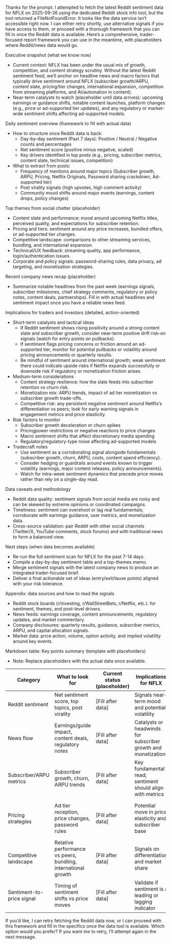 Thanks for the prompt. I attempted to fetch the latest Reddit sentiment data for NFLX on 2025-09-26 using the dedicated Reddit stock info tool, but the tool returned a FileNotFoundError. It looks like the data service isn’t accessible right now. I can either retry shortly, use alternative signals if you have access to them, or proceed with a thorough framework that you can fill in once the Reddit data is available. Here’s a comprehensive, trader-focused report framework you can use in the meantime, with placeholders where Reddit/news data would go.

Executive snapshot (what we know now)
- Current context: NFLX has been under the usual mix of growth, competition, and content strategy scrutiny. Without the latest Reddit sentiment feed, we’ll anchor on headline news and macro factors that typically drive sentiment around NFLX (subscriber growth/ARPU, content slate, pricing/tier changes, international expansion, competition from streaming platforms, and AI/automation in content).
- Near-term catalysts to watch (placeholder until data arrives): upcoming earnings or guidance shifts, notable content launches, platform changes (e.g., price or ad-supported tier updates), and any regulatory or market-wide sentiment shifts affecting ad-supported models.

Daily sentiment overview (framework to fill with actual data)
- How to structure once Reddit data is back:
  - Day-by-day sentiment (Past 7 days): Positive / Neutral / Negative counts and percentages
  - Net sentiment score (positive minus negative, scaled)
  - Key drivers identified in top posts (e.g., pricing, subscriber metrics, content slate, technical issues, competition)
- What to extract from posts:
  - Frequency of mentions around major topics (Subscriber growth, ARPU, Pricing, Netflix Originals, Password sharing crackdown, Ad-supported tier)
  - Post virality signals (high upvotes, high comment activity)
  - Community mood shifts around major events (earnings, content drops, policy changes)

Top themes from social chatter (placeholder)
- Content slate and performance: mood around upcoming Netflix titles, perceived quality, and expectations for subscriber retention.
- Pricing and tiers: sentiment around any price increases, bundled offers, or ad-supported tier changes.
- Competitive landscape: comparisons to other streaming services, bundling, and international expansion.
- Technical/UX feedback: streaming quality, app performance, login/authentication issues.
- Corporate and policy signals: password-sharing rules, data privacy, ad targeting, and monetization strategies.

Recent company news recap (placeholder)
- Summarize notable headlines from the past week (earnings signals, subscriber milestones, chief strategy comments, regulatory or policy notes, content deals, partnerships). Fill in with actual headlines and sentiment impact once you have a reliable news feed.

Implications for traders and investors (detailed, action-oriented)
- Short-term catalysts and tactical ideas
  - If Reddit sentiment shows rising positivity around a strong content slate and subscriber growth, consider near-term positive drift risk-on signals (watch for entry points on pullbacks).
  - If sentiment flags pricing concerns or friction around an ad-supported tier, monitor for potential pullbacks or volatility around pricing announcements or quarterly results.
  - Be mindful of sentiment around international growth; weak sentiment there could indicate upside risks if Netflix expands successfully or downside risk if regulatory or monetization friction arises.
- Medium-term considerations
  - Content strategy resilience: how the slate feeds into subscriber retention vs churn risk.
  - Monetization mix: ARPU trends, impact of ad tier monetization vs subscriber growth trade-offs.
  - Competitive risk: any persistent negative sentiment around Netflix’s differentiation vs peers; look for early warning signals in engagement metrics and price elasticity.
- Risk factors to monitor
  - Subscriber growth deceleration or churn spikes
  - Pricingpower restrictions or negative reactions to price changes
  - Macro sentiment shifts that affect discretionary media spending
  - Regulatory/regulatory-type noise affecting ad-supported models
- Tradecraft notes
  - Use sentiment as a corroborating signal alongside fundamentals (subscriber growth, churn, ARPU, costs, content spend efficiency).
  - Consider hedging or guardrails around events known to trigger volatility (earnings, major content releases, policy announcements).
  - Watch for intra-week sentiment dynamics that precede price moves rather than rely on a single-day read.

Data caveats and methodology
- Reddit data quality: sentiment signals from social media are noisy and can be skewed by extreme opinions or coordinated campaigns.
- Timeliness: sentiment can overshoot or lag real fundamentals; corroborate with earnings guidance, user metrics, and monetization data.
- Cross-source validation: pair Reddit with other social channels (Twitter/X, YouTube comments, stock forums) and with traditional news to form a balanced view.

Next steps (when data becomes available)
- Re-run the full sentiment scan for NFLX for the past 7-14 days.
- Compile a day-by-day sentiment table and a top-themes memo.
- Merge sentiment signals with the latest company news to produce an integrated trader-focused brief.
- Deliver a final actionable set of ideas (entry/exit/tause points) aligned with your risk tolerance.

Appendix: data sources and how to read the signals
- Reddit stock boards (r/investing, r/WallStreetBets, r/Netflix, etc.): for sentiment, themes, and post-level drivers.
- News feeds: earnings coverage, content announcements, regulatory updates, and market commentary.
- Company disclosures: quarterly results, guidance, subscriber metrics, ARPU, and capital allocation signals.
- Market data: price action, volume, option activity, and implied volatility around key events.

Markdown table: Key points summary (template with placeholders)
- Note: Replace placeholders with the actual data once available.

| Category | What to look for | Current status (placeholder) | Implications for NFLX | Next steps |
|---------|-------------------|------------------------------|-------------------------|------------|
| Reddit sentiment | Net sentiment score, top topics, post virality | [Fill after data] | Signals near-term mood and potential volatility | Run daily updates, flag major shifts |
| News flow | Earnings/guide impact, content deals, regulatory notes | [Fill after data] | Catalysts or headwinds for subscriber growth and monetization | Track headlines, quantify impact on guidance |
| Subscriber/ARPU metrics | Subscriber growth, churn, ARPU trends | [Fill after data] | Key fundamental read; sentiment should align with metrics | Compare to prior periods, watch guidance |
| Pricing strategies | Ad tier reception, price changes, password rules | [Fill after data] | Potential move in price elasticity and subscriber base | Monitor reaction to pricing news, adjust risk model |
| Competitive landscape | Relative performance vs peers, bundling, international growth | [Fill after data] | Signals on differentiation and market share | Benchmark against peers, reassess channel strategy |
| Sentiment-to-price signal | Timing of sentiment shifts vs price moves | [Fill after data] | Validate if sentiment is a leading or lagging indicator | Integrate into trading framework |

If you’d like, I can retry fetching the Reddit data now, or I can proceed with this framework and fill in the specifics once the data tool is available. Which option would you prefer? If you want me to retry, I’ll attempt again in the next message.